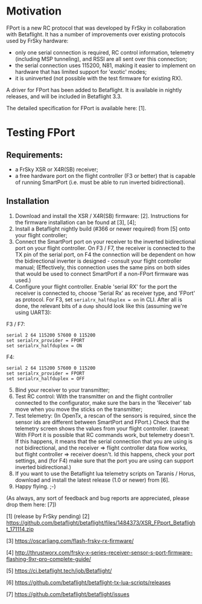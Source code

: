 # Motivation

FPort is a new RC protocol that was developed by FrSky in collaboration with Betaflight. It has a number of improvements over existing protocols used by FrSky hardware:

- only one serial connection is required, RC control information, telemetry (including MSP tunneling), and RSSI are all sent over this connection;
- the serial connection uses 115200, N81, making it easier to implement on hardware that has limited support for 'exotic' modes;
- it is uninverted (not possible with the test firmware for existing RX).

A driver for FPort has been added to Betaflight. It is available in nightly releases, and will be included in Betaflight 3.3.

The detailed specification for FPort is available here: [1].




# Testing FPort

## Requirements:
- a FrSky XSR or X4R(SB) receiver;
- a free hardware port on the flight controller (F3 or better) that is capable of running SmartPort (i.e. must be able to run inverted bidirectional).

## Installation
1. Download and install the XSR / X4R(SB) firmware: [2]. Instructions for the firmware installation can be found at [3], [4];
2. Install a Betaflight nightly build (#366 or newer required) from [5] onto your flight controller;
3. Connect the SmartPort port on your receiver to the inverted bidirectional port on your flight controller. On F3 / F7, the receiver is connected to the TX pin of the serial port, on F4 the connection will be dependent on how the bidirectional inverter is designed - consult your flight controller manual; (Effectively, this connection uses the same pins on both sides that would be used to connect SmartPort if a non-FPort firmware was used.)
4. Configure your flight controller. Enable 'serial RX' for the port the receiver is connected to, choose 'Serial Rx' as receiver type, and 'FPort' as protocol. For F3, set `serialrx_halfduplex = on` in CLI. After all is done, the relevant bits of a `dump` should look like this (assuming we're using UART3):

F3 / F7:

    serial 2 64 115200 57600 0 115200
    set serialrx_provider = FPORT
    set serialrx_halfduplex = ON

F4:

    serial 2 64 115200 57600 0 115200
    set serialrx_provider = FPORT
    set serialrx_halfduplex = OFF


5. Bind your receiver to your transmitter;
6. Test RC control: With the transmitter on and the flight controller connected to the configurator, make sure the bars in the 'Receiver' tab move when you move the sticks on the transmitter;
7. Test telemetry: (In OpenTx, a rescan of the sensors is required, since the sensor ids are different between SmartPort and FPort.) Check that the telemetry screen shows the values from your flight controller. (caveat: With FPort it is possible that RC commands work, but telemetry doesn't. If this happens, it means that the serial connection that you are using is not bidirectional, and the receiver => flight controller data flow works, but flight controller => receiver doesn't. Id this happens, check your port settings, and (for F4) make sure that the port you are using can support inverted bidirectional.)
8. If you want to use the Betaflight lua telemetry scripts on Taranis / Horus, download and install the latest release (1.0 or newer) from [6].
9. Happy flying. ;-)

(As always, any sort of feedback and bug reports are appreciated, please drop them here: [7])





[1] (release by FrSky pending)
[2] https://github.com/betaflight/betaflight/files/1484373/XSR_FPport_Betaflight_171114.zip

[3] https://oscarliang.com/flash-frsky-rx-firmware/

[4] http://thrustworx.com/frsky-x-series-receiver-sensor-s-port-firmware-flashing-9xr-pro-complete-guide/

[5] https://ci.betaflight.tech/job/Betaflight/

[6] https://github.com/betaflight/betaflight-tx-lua-scripts/releases

[7] https://github.com/betaflight/betaflight/issues